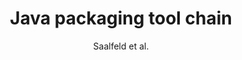 ---
title: 'Java packaging tool chain'
description: 'This is the information about Project 3.'
author: 'Saalfeld et al.'
image file: ./Bg0Geue-cY8-unsplash.jpg
image alt text: Device controlling agricultural robot
associated labs and projects: [saalfeld, scientific computing software]
scientific domain:
model organism:
software type: service
programming language: java
---